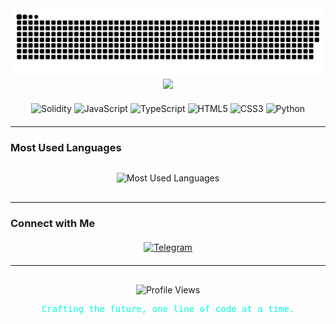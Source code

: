 <div align="center">
  <img src="https://raw.githubusercontent.com/kaitouoim/kaitouoim/output/github-contribution-grid-snake.svg" alt="snake animation" width="700" />
</div>

<div align="center">
  <img src="https://readme-typing-svg.herokuapp.com/?lines=Welcome+to+my+World!;Full-Stack+Developer;Blockchain+Innovator;Code+is+my+Art&font=Fira%20Code¢er=true&width=440&height=60&color=00FFDD&vCenter=true" />
</div>

<div align="center" style="margin: 20px 0;">
  <img src="https://img.shields.io/badge/Solidity-363636?style=for-the-badge&logo=solidity&logoColor=white" alt="Solidity" />
  <img src="https://img.shields.io/badge/JavaScript-F7DF1E?style=for-the-badge&logo=javascript&logoColor=black" alt="JavaScript" />
  <img src="https://img.shields.io/badge/TypeScript-3178C6?style=for-the-badge&logo=typescript&logoColor=white" alt="TypeScript" />
  <img src="https://img.shields.io/badge/HTML5-E34F26?style=for-the-badge&logo=html5&logoColor=white" alt="HTML5" />
  <img src="https://img.shields.io/badge/CSS3-1572B6?style=for-the-badge&logo=css3&logoColor=white" alt="CSS3" />
  <img src="https://img.shields.io/badge/Python-3776AB?style=for-the-badge&logo=python&logoColor=white" alt="Python" />
</div>

---

### **Most Used Languages**
<div align="center" style="margin: 30px 0;">
  <img src="https://github-readme-stats.vercel.app/api/top-langs/?username=kaitouoim&layout=compact&theme=dracula&hide_border=true&bg_color=0D1117&title_color=00FFDD&text_color=FFFFFF" alt="Most Used Languages" style="height: 180px;" />
</div>

---

### **Connect with Me**
<div align="center" style="margin: 20px 0;">
  <a href="https://t.me/kaitouoim" target="_blank">
    <img src="https://img.shields.io/badge/Telegram-2CA5E0?style=for-the-badge&logo=telegram&logoColor=white" alt="Telegram" />
  </a>
</div>

---

<div align="center" style="margin-top: 30px;">
  <img src="https://komarev.com/ghpvc/?username=kaitouoim&label=Profile%20Views&color=00FFDD&style=flat-square" alt="Profile Views" />
</div>

<div align="center">
  <p style="font-family: 'Fira Code', monospace; color: #00FFDD;">Crafting the future, one line of code at a time.</p>
</div>
